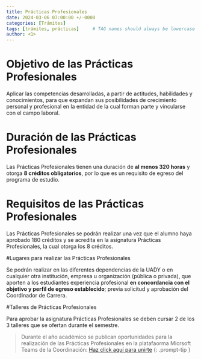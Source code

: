 ```yaml
---
title: Prácticas Profesionales
date: 2024-03-06 07:00:00 +/-0000
categories: [Trámites]
tags: [trámites, prácticas]     # TAG names should always be lowercase
author: <1>
---
```


# Objetivo de las Prácticas Profesionales

Aplicar las competencias desarrolladas, a partir de actitudes, habilidades y conocimientos, para que expandan sus posibilidades de crecimiento personal y profesional en la entidad de la cual forman parte y vincularse con el campo laboral.

# Duración de las Prácticas Profesionales

Las Prácticas Profesionales tienen una duración de **al menos 320 horas** y otorga **8 créditos obligatorios**, por lo que es un requisito de egreso del programa de estudio.

# Requisitos de las Prácticas Profesionales

Las Prácticas Profesionales se podrán realizar una vez que el alumno haya aprobado 180 créditos y se acredita en la asignatura Prácticas Profesionales, la cual otorga los 8 créditos.

#Lugares para realizar las Prácticas Profesionales

Se podrán realizar en las diferentes dependencias de la UADY o en cualquier otra institución, empresa u organización (pública o privada), que aporten a los estudiantes experiencia profesional **en concordancia con el objetivo y perfil de egreso establecido**; previa solicitud y aprobación del Coordinador de Carrera. 

#Talleres de Prácticas Profesionales

Para aprobar la asignatura Prácticas Profesionales se deben cursar 2 de los 3 talleres que se ofertan durante el semestre.

> Durante el año académico se publican oportunidades para la realización de las Prácticas Profesionales en la platafaorma Micrsoft Teams de la Coordinación: [Haz click aquí para unirte](https://teams.microsoft.com/l/team/19%3A_QL9KwE1AIck1JgNmPBdgk6Qz2-vXNBKZo1zF9blH501%40thread.tacv2/conversations?groupId=11121a57-06a6-4f2d-98f5-7fcb8a436375&tenantId=2b83ac9e-2448-45df-9319-48d86236a5ea)
{: .prompt-tip }
